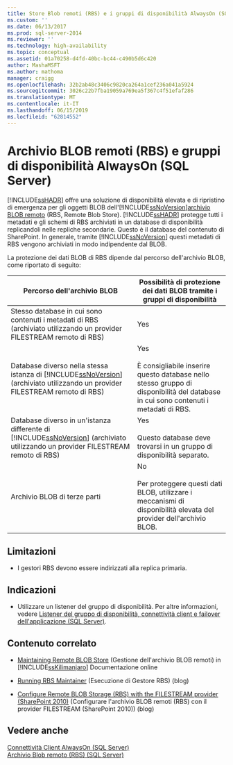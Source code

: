 ```yaml
---
title: Store Blob remoti (RBS) e i gruppi di disponibilità AlwaysOn (SQL Server) | Microsoft Docs
ms.custom: ''
ms.date: 06/13/2017
ms.prod: sql-server-2014
ms.reviewer: ''
ms.technology: high-availability
ms.topic: conceptual
ms.assetid: 01a70258-d4fd-40bc-bc44-c490b5d6c420
author: MashaMSFT
ms.author: mathoma
manager: craigg
ms.openlocfilehash: 32b2ab48c3406c9820ca264a1cef236a041a5924
ms.sourcegitcommit: 3026c22b7fba19059a769ea5f367c4f51efaf286
ms.translationtype: MT
ms.contentlocale: it-IT
ms.lasthandoff: 06/15/2019
ms.locfileid: "62814552"
---
```

# <a name="remote-blob-store-rbs-and-alwayson-availability-groups-sql-server"></a>Archivio BLOB remoti (RBS) e gruppi di disponibilità AlwaysOn (SQL Server)
  [!INCLUDE[ssHADR](../../../includes/sshadr-md.md)] offre una soluzione di disponibilità elevata e di ripristino di emergenza per gli oggetti BLOB dell'[!INCLUDE[ssNoVersion](../../../includes/ssnoversion-md.md)][archivio BLOB remoto](../../../relational-databases/blob/remote-blob-store-rbs-sql-server.md) (RBS, Remote Blob Store). [!INCLUDE[ssHADR](../../../includes/sshadr-md.md)] protegge tutti i metadati e gli schemi di RBS archiviati in un database di disponibilità replicandoli nelle repliche secondarie. Questo è il database del contenuto di SharePoint. In generale, tramite [!INCLUDE[ssNoVersion](../../../includes/ssnoversion-md.md)] questi metadati di RBS vengono archiviati in modo indipendente dal BLOB.  
  
 La protezione dei dati BLOB di RBS dipende dal percorso dell'archivio BLOB, come riportato di seguito:  
  
|Percorso dell'archivio BLOB|Possibilità di protezione dei dati BLOB tramite i gruppi di disponibilità|  
|-------------------------|-----------------------------------------------------|  
|Stesso database in cui sono contenuti i metadati di RBS (archiviato utilizzando un provider FILESTREAM remoto di RBS)|Yes|  
|Database diverso nella stessa istanza di [!INCLUDE[ssNoVersion](../../../includes/ssnoversion-md.md)] (archiviato utilizzando un provider FILESTREAM remoto di RBS)|Yes<br /><br /> È consigliabile inserire questo database nello stesso gruppo di disponibilità del database in cui sono contenuti i metadati di RBS.|  
|Database diverso in un'istanza differente di [!INCLUDE[ssNoVersion](../../../includes/ssnoversion-md.md)] (archiviato utilizzando un provider FILESTREAM remoto di RBS)|Yes<br /><br /> Questo database deve trovarsi in un gruppo di disponibilità separato.|  
|Archivio BLOB di terze parti|No<br /><br /> Per proteggere questi dati BLOB, utilizzare i meccanismi di disponibilità elevata del provider dell'archivio BLOB.|  
  
##  <a name="Limitations"></a> Limitazioni  
  
-   I gestori RBS devono essere indirizzati alla replica primaria.  
  
##  <a name="Recommendations"></a> Indicazioni  
  
-   Utilizzare un listener del gruppo di disponibilità. Per altre informazioni, vedere [Listener del gruppo di disponibilità, connettività client e failover dell'applicazione &#40;SQL Server&#41;](../../listeners-client-connectivity-application-failover.md).  
  
##  <a name="RelatedContent"></a> Contenuto correlato  
  
-   [Maintaining Remote BLOB Store](https://msdn.microsoft.com/library/gg316773\(SQL.105\).aspx) (Gestione dell'archivio BLOB remoti) in [!INCLUDE[ssKilimanjaro](../../../includes/sskilimanjaro-md.md)] Documentazione online  
  
-   [Running RBS Maintainer](https://blogs.msdn.com/b/sqlrbs/archive/2010/03/19/running-rbs-maintainer.aspx) (Esecuzione di Gestore RBS) (blog)  
  
-   [Configure Remote BLOB Storage (RBS) with the FILESTREAM provider (SharePoint 2010)](https://blogs.msdn.com/b/mvpawardprogram/archive/2012/04/02/configure-remote-blob-storage-rbs-with-the-filestream-provider-sharepoint-2010.aspx) (Configurare l'archivio BLOB remoti (RBS) con il provider FILESTREAM (SharePoint 2010)) (blog)  
  
## <a name="see-also"></a>Vedere anche  
 [Connettività Client AlwaysOn &#40;SQL Server&#41;](always-on-client-connectivity-sql-server.md)   
 [Archivio Blob remoto &#40;RBS&#41; &#40;SQL Server&#41;](../../../relational-databases/blob/remote-blob-store-rbs-sql-server.md)  
  
  
